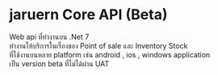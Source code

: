 # jaruern Core API (Beta)

Web api ที่ทำงานบน .Net 7 <br/>
ทำงานให้บริการในเรื่องของ Point of sale และ Inventory Stock <br/>
ที่ใช้งานบนหลาย platform เช่น android , ios , windows application <br/>
เป็น version beta ที่ไม่ได้ผ่าน UAT
